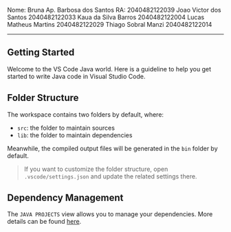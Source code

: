 Nome: Bruna Ap. Barbosa dos Santos RA: 2040482122039
      Joao Victor dos Santos           2040482122033
      Kaua da Silva Barros             2040482122004
      Lucas Matheus Martins            2040482122029
      Thiago Sobral Manzi              2040482122014
      
---
## Getting Started

Welcome to the VS Code Java world. Here is a guideline to help you get started to write Java code in Visual Studio Code.

## Folder Structure

The workspace contains two folders by default, where:

- `src`: the folder to maintain sources
- `lib`: the folder to maintain dependencies

Meanwhile, the compiled output files will be generated in the `bin` folder by default.

> If you want to customize the folder structure, open `.vscode/settings.json` and update the related settings there.

## Dependency Management

The `JAVA PROJECTS` view allows you to manage your dependencies. More details can be found [here](https://github.com/microsoft/vscode-java-dependency#manage-dependencies).

